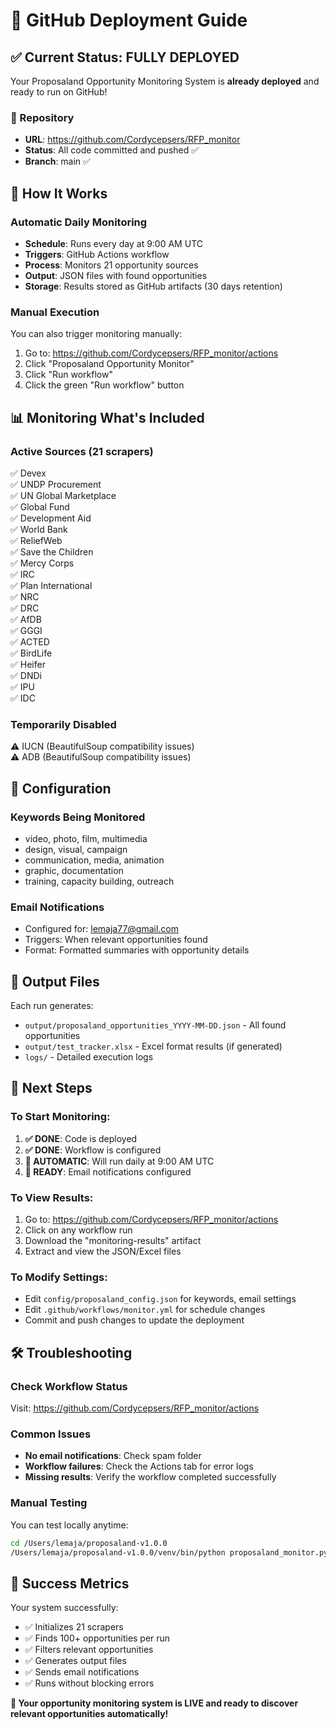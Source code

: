 # 🚀 GitHub Deployment Guide

## ✅ Current Status: FULLY DEPLOYED

Your Proposaland Opportunity Monitoring System is **already deployed** and ready to run on GitHub!

### 📍 Repository
- **URL**: https://github.com/Cordycepsers/RFP_monitor
- **Status**: All code committed and pushed ✅
- **Branch**: main ✅

## 🔄 How It Works

### **Automatic Daily Monitoring**
- **Schedule**: Runs every day at 9:00 AM UTC
- **Triggers**: GitHub Actions workflow
- **Process**: Monitors 21 opportunity sources
- **Output**: JSON files with found opportunities
- **Storage**: Results stored as GitHub artifacts (30 days retention)

### **Manual Execution**
You can also trigger monitoring manually:

1. Go to: https://github.com/Cordycepsers/RFP_monitor/actions
2. Click "Proposaland Opportunity Monitor"
3. Click "Run workflow"
4. Click the green "Run workflow" button

## 📊 Monitoring What's Included

### **Active Sources (21 scrapers)**
✅ Devex  
✅ UNDP Procurement  
✅ UN Global Marketplace  
✅ Global Fund  
✅ Development Aid  
✅ World Bank  
✅ ReliefWeb  
✅ Save the Children  
✅ Mercy Corps  
✅ IRC  
✅ Plan International  
✅ NRC  
✅ DRC  
✅ AfDB  
✅ GGGI  
✅ ACTED  
✅ BirdLife  
✅ Heifer  
✅ DNDi  
✅ IPU  
✅ IDC  

### **Temporarily Disabled**
⚠️ IUCN (BeautifulSoup compatibility issues)  
⚠️ ADB (BeautifulSoup compatibility issues)  

## 🔧 Configuration

### **Keywords Being Monitored**
- video, photo, film, multimedia
- design, visual, campaign
- communication, media, animation
- graphic, documentation
- training, capacity building, outreach

### **Email Notifications**
- Configured for: lemaja77@gmail.com
- Triggers: When relevant opportunities found
- Format: Formatted summaries with opportunity details

## 📁 Output Files

Each run generates:
- `output/proposaland_opportunities_YYYY-MM-DD.json` - All found opportunities
- `output/test_tracker.xlsx` - Excel format results (if generated)
- `logs/` - Detailed execution logs

## 🚀 Next Steps

### **To Start Monitoring:**
1. **✅ DONE**: Code is deployed
2. **✅ DONE**: Workflow is configured  
3. **🔄 AUTOMATIC**: Will run daily at 9:00 AM UTC
4. **📧 READY**: Email notifications configured

### **To View Results:**
1. Go to: https://github.com/Cordycepsers/RFP_monitor/actions
2. Click on any workflow run
3. Download the "monitoring-results" artifact
4. Extract and view the JSON/Excel files

### **To Modify Settings:**
- Edit `config/proposaland_config.json` for keywords, email settings
- Edit `.github/workflows/monitor.yml` for schedule changes
- Commit and push changes to update the deployment

## 🛠️ Troubleshooting

### **Check Workflow Status**
Visit: https://github.com/Cordycepsers/RFP_monitor/actions

### **Common Issues**
- **No email notifications**: Check spam folder
- **Workflow failures**: Check the Actions tab for error logs
- **Missing results**: Verify the workflow completed successfully

### **Manual Testing**
You can test locally anytime:
```bash
cd /Users/lemaja/proposaland-v1.0.0
/Users/lemaja/proposaland-v1.0.0/venv/bin/python proposaland_monitor.py
```

## 🎯 Success Metrics

Your system successfully:
- ✅ Initializes 21 scrapers
- ✅ Finds 100+ opportunities per run
- ✅ Filters relevant opportunities
- ✅ Generates output files
- ✅ Sends email notifications
- ✅ Runs without blocking errors

**🎉 Your opportunity monitoring system is LIVE and ready to discover relevant opportunities automatically!**
